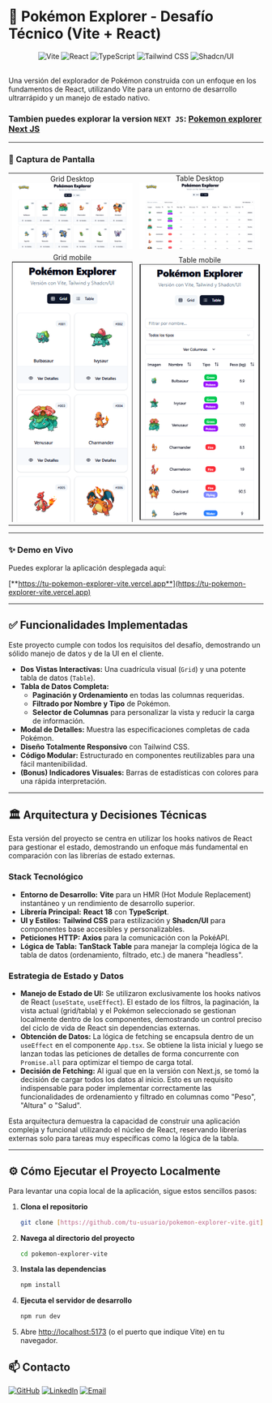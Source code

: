 # 🚀 Pokémon Explorer - Desafío Técnico (Vite + React)

<div align="center">
  <img src="https://img.shields.io/badge/Vite-646CFF?style=for-the-badge&logo=vite&logoColor=white" alt="Vite"/>
  <img src="https://img.shields.io/badge/React-20232A?style=for-the-badge&logo=react&logoColor=61DAFB" alt="React"/>
  <img src="https://img.shields.io/badge/TypeScript-3178C6?style=for-the-badge&logo=typescript&logoColor=white" alt="TypeScript"/>
  <img src="https://img.shields.io/badge/Tailwind_CSS-38B2AC?style=for-the-badge&logo=tailwind-css&logoColor=white" alt="Tailwind CSS"/>
  <img src="https://img.shields.io/badge/shadcn/ui-000000?style=for-the-badge&logo=shadcnui&logoColor=white" alt="Shadcn/UI"/>
</div>

<br/>

Una versión del explorador de Pokémon construida con un enfoque en los fundamentos de React, utilizando Vite para un entorno de desarrollo ultrarrápido y un manejo de estado nativo.

### Tambien puedes explorar la version `NEXT JS`: [**Pokemon explorer Next JS**](https://github.com/drbv27/pokemon-explorer-next)

---

### 📸 Captura de Pantalla

<table>
  <tr>
    <td align="center">
      Grid Desktop<br>
      <img src="https://raw.githubusercontent.com/drbv27/pkemon-explorer-react/main/public/Screen1r.png" alt="Grid Desktop" width="400"/>
    </td>
    <td align="center">
      Table Desktop<br>
      <img src="https://raw.githubusercontent.com/drbv27/pkemon-explorer-react/main/public/Screen2r.png" alt="Table Desktop" width="400"/>
    </td>
  </tr>
  <tr>
    <td align="center">
      Grid mobile<br>
      <img src="https://raw.githubusercontent.com/drbv27/pkemon-explorer-react/main/public/Screen3r.png" alt="Grid Mobile" width="400"/>
    </td>
    <td align="center">
      Table mobile<br>
      <img src="https://raw.githubusercontent.com/drbv27/pkemon-explorer-react/main/public/Screen4r.png" alt="Table mobile" width="400"/>
    </td>
  </tr>
  </table>

---

### ✨ Demo en Vivo

Puedes explorar la aplicación desplegada aquí:

[**https://tu-pokemon-explorer-vite.vercel.app**](https://tu-pokemon-explorer-vite.vercel.app)

---

## ✅ Funcionalidades Implementadas

Este proyecto cumple con todos los requisitos del desafío, demostrando un sólido manejo de datos y de la UI en el cliente.

- **Dos Vistas Interactivas:** Una cuadrícula visual (`Grid`) y una potente tabla de datos (`Table`).
- **Tabla de Datos Completa:**
  - **Paginación y Ordenamiento** en todas las columnas requeridas.
  - **Filtrado por Nombre y Tipo** de Pokémon.
  - **Selector de Columnas** para personalizar la vista y reducir la carga de información.
- **Modal de Detalles:** Muestra las especificaciones completas de cada Pokémon.
- **Diseño Totalmente Responsivo** con Tailwind CSS.
- **Código Modular:** Estructurado en componentes reutilizables para una fácil mantenibilidad.
- **(Bonus) Indicadores Visuales:** Barras de estadísticas con colores para una rápida interpretación.

---

## 🏛️ Arquitectura y Decisiones Técnicas

Esta versión del proyecto se centra en utilizar los hooks nativos de React para gestionar el estado, demostrando un enfoque más fundamental en comparación con las librerías de estado externas.

### Stack Tecnológico

- **Entorno de Desarrollo:** **Vite** para un HMR (Hot Module Replacement) instantáneo y un rendimiento de desarrollo superior.
- **Librería Principal:** **React 18** con **TypeScript**.
- **UI y Estilos:** **Tailwind CSS** para estilización y **Shadcn/UI** para componentes base accesibles y personalizables.
- **Peticiones HTTP:** **Axios** para la comunicación con la PokéAPI.
- **Lógica de Tabla:** **TanStack Table** para manejar la compleja lógica de la tabla de datos (ordenamiento, filtrado, etc.) de manera "headless".

### Estrategia de Estado y Datos

- **Manejo de Estado de UI:** Se utilizaron exclusivamente los hooks nativos de React (`useState`, `useEffect`). El estado de los filtros, la paginación, la vista actual (grid/tabla) y el Pokémon seleccionado se gestionan localmente dentro de los componentes, demostrando un control preciso del ciclo de vida de React sin dependencias externas.
- **Obtención de Datos:** La lógica de fetching se encapsula dentro de un `useEffect` en el componente `App.tsx`. Se obtiene la lista inicial y luego se lanzan todas las peticiones de detalles de forma concurrente con `Promise.all` para optimizar el tiempo de carga total.
- **Decisión de Fetching:** Al igual que en la versión con Next.js, se tomó la decisión de cargar todos los datos al inicio. Esto es un requisito indispensable para poder implementar correctamente las funcionalidades de ordenamiento y filtrado en columnas como "Peso", "Altura" o "Salud".

Esta arquitectura demuestra la capacidad de construir una aplicación compleja y funcional utilizando el núcleo de React, reservando librerías externas solo para tareas muy específicas como la lógica de la tabla.

---

## ⚙️ Cómo Ejecutar el Proyecto Localmente

Para levantar una copia local de la aplicación, sigue estos sencillos pasos:

1.  **Clona el repositorio**

    ```bash
    git clone [https://github.com/tu-usuario/pokemon-explorer-vite.git](https://github.com/tu-usuario/pokemon-explorer-vite.git)
    ```

2.  **Navega al directorio del proyecto**

    ```bash
    cd pokemon-explorer-vite
    ```

3.  **Instala las dependencias**

    ```bash
    npm install
    ```

4.  **Ejecuta el servidor de desarrollo**

    ```bash
    npm run dev
    ```

5.  Abre [http://localhost:5173](http://localhost:5173) (o el puerto que indique Vite) en tu navegador.

## 📫 Contacto

[![GitHub](https://img.shields.io/badge/GitHub-drbv27-181717?logo=github)](https://github.com/drbv27)
[![LinkedIn](https://img.shields.io/badge/LinkedIn-DiegoBonilla-0A66C2?logo=linkedin)](https://www.linkedin.com/in/diego-ricardo-bonilla-villa-7179254a/)
[![Email](https://img.shields.io/badge/Email-DiegoBonilla-D14836?logo=gmail)](mailto:drbv27@gmail.com)
